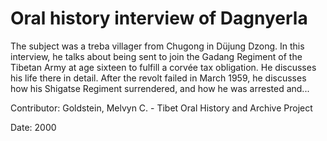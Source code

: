 # Oral history interview of Dagnyerla  
The subject was a treba villager from Chugong in Düjung Dzong. In this interview, he talks about being sent to join the Gadang Regiment of the Tibetan Army at age sixteen to fulfill a corvée tax obligation. He discusses his life there in detail. After the revolt failed in March 1959, he discusses how his Shigatse Regiment surrendered, and how he was arrested and... 

Contributor: Goldstein, Melvyn C. - Tibet Oral History and Archive Project  

Date:
2000  

